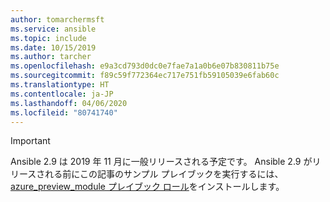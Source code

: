```yaml
---
author: tomarchermsft
ms.service: ansible
ms.topic: include
ms.date: 10/15/2019
ms.author: tarcher
ms.openlocfilehash: e9a3cd793d0dc0e7fae7a1a0b6e07b830811b75e
ms.sourcegitcommit: f89c59f772364ec717e751fb59105039e6fab60c
ms.translationtype: HT
ms.contentlocale: ja-JP
ms.lasthandoff: 04/06/2020
ms.locfileid: "80741740"
---
```

> [!Important]
> Ansible 2.9 は 2019 年 11 月に一般リリースされる予定です。 Ansible 2.9 がリリースされる前にこの記事のサンプル プレイブックを実行するには、[azure_preview_module プレイブック ロール](https://galaxy.ansible.com/Azure/azure_preview_modules)をインストールします。